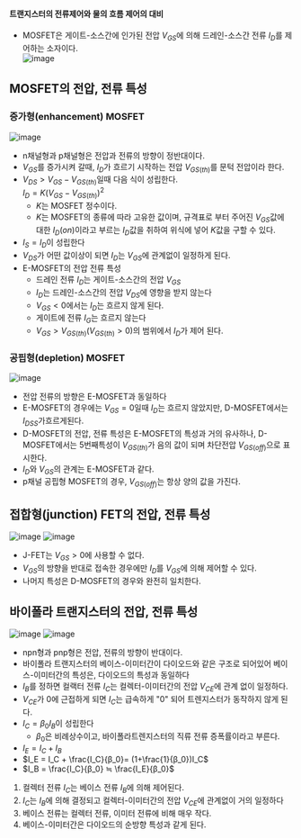 #### 트랜지스터의 전류제어와 물의 흐름 제어의 대비
- MOSFET은 게이트-소스간에 인가된 전압 $V_{GS}$에 의해 드레인-소스간 전류 $I_D$를 제어하는 소자이다.<br>
![image](https://github.com/user-attachments/assets/09852d30-0de2-47d8-8752-7390a8abc4d9)
## MOSFET의 전압, 전류 특성
### 증가형(enhancement) MOSFET
![image](https://github.com/user-attachments/assets/dec7f5ba-50c7-4202-ba09-535ed3b61b46)

- n채널형과 p채널형은 전압과 전류의 방향이 정반대이다.
- $V_{GS}$를 증가시켜 갈때, $I_D$가 흐르기 시작하는 전압 $V_{GS(th)}$를 문턱 전압이라 한다.
- $V_{DS}> V_{GS}- V_{GS(th)}$일때 다음 식이 성립한다. <br> $I_D = K(V_{GS}-V_{GS(th)})^2$
  - $K$는 MOSFET 정수이다.
  - $K$는 MOSFET의 종류에 따라 고유한 값이며, 규격표로 부터 주어진 $V_{GS}$값에 대한 $I_D(on)$이라고 부르는 $I_D$값을 취하여 위식에 넣어 $K$값을 구할 수 있다.
- $I_S = I_D$이 성립한다
- $V_{DS}$가 어떤 값이상이 되면 $I_D$는 $V_{GS}$에 관계없이 일정하게 된다.
- E-MOSFET의 전압 전류 특성
  - 드레인 전류 $I_D$는 게이트-소스간의 전압 $V_{GS}$
  - $I_D$는 드레인-소스간의 전압 $V_{DS}$에 영향을 받지 않는다
  - $V_{GS}<0$에서는 $I_D$는 흐르지 않게 된다.
  - 게이트에 전류 $I_G$는 흐르지 않는다
  - $V_{GS}>V_{GS(th)}(V_{GS(th)}>0)$의 범위에서 $I_D$가 제어 된다.
 
### 공핍형(depletion) MOSFET
![image](https://github.com/user-attachments/assets/7c65f980-5dd6-494f-bf89-014614811880)

- 전압 전류의 방향은 E-MOSFET과 동일하다
- E-MOSFET의 경우에는 $V_{GS}=0$일때 $I_D$는 흐르지 않았지만, D-MOSFET에서는 $I_{DSS}$가흐르게된다.
- D-MOSFET의 전압, 전류 특성은 E-MOSFET의 특성과 거의 유사하나, D-MOSFET에서는 5번째특성이 $V_{GS(th)}$가 음의 값이 되며 차단전압 $V_{GS(off)}$으로 표시한다.
- $I_D$와 $V_{GS}$의 관계는 E-MOSFET과 같다.
- p채널 공핍형 MOSFET의 경우, $V_{GS(off)}$는 항상 양의 값을 가진다.

## 접합형(junction) FET의 전압, 전류 특성
![image](https://github.com/user-attachments/assets/c9f9e2a9-c879-4591-904b-5a16a3d6c956)
![image](https://github.com/user-attachments/assets/d5110636-cc13-4f58-9729-449ce31bad03)

- J-FET는 $V_{GS}>0$에 사용할 수 없다.
- $V_{GS}$의 방향을 반대로 접속한 경우에만 $I_D$를 $V_{GS}$에 의해 제어할 수 있다.
- 나머지 특성은 D-MOSFET의 경우와 완전히 일치한다.

## 바이폴라 트랜지스터의 전압, 전류 특성
![image](https://github.com/user-attachments/assets/293f63e2-63e4-47cd-ae61-a54ef7d9f3a1)
![image](https://github.com/user-attachments/assets/14ff7312-9ebd-4d55-991d-8b7dde75689d)

- npn형과 pnp형은 전압, 전류의 방향이 반대이다.
- 바이폴라 트랜지스터의 베이스-이미터간이 다이오드와 같은 구조로 되어있어 베이스-이미터간의 특성은, 다이오드의 특성과 동일하다
- $I_B$를 정하면 컬랙터 전류 $I_C$는 컬렉터-이미터간의 전압 $V_{CE}$에 관계 없이 일정하다.
- $V_{CE}$가 0에 근접하게 되면 $I_C$는 급속하게 "0" 되어 트렌지스터가 동작하지 않게 된다.
- $I_C = β_0I_B$이 성립한다
  - $β_0$은 비례상수이고, 바이폴라트렌지스터의 직류 전류 증폭률이라고 부른다.
- $I_E = I_C + I_B$
- $I_E = I_C + \frac{I_C}{β_0}= (1+\frac{1}{β_0})I_C$
- $I_B = \frac{I_C}{β_0} ≒ \frac{I_E}{β_0}$

1. 컬렉터 전류 $I_C$는 베이스 전류 $I_B$에 의해 제어된다.
2. $I_C$는 $I_B$에 의해 결정되고 컬렉터-이미터간의 전압 $V_{CE}$에 관계없이 거의 일정하다
3. 베이스 전류는 컬렉터 전류, 이미터 전류에 비해 매우 작다.
4. 베이스-이미터간은 다이오드의 순방향 특성과 같게 된다.
